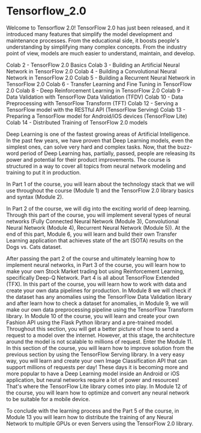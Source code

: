 # Tensorflow_2.0
Welcome to Tensorflow 2.0!  TensorFlow 2.0 has just been released, and it introduced many features that simplify the model development 
and maintenance processes. From the educational side, it boosts people's understanding by simplifying many complex concepts. 
From the industry point of view, models are much easier to understand, maintain, and develop. 

Colab 2 - TensorFlow 2.0 Basics
Colab 3 - Building an Artificial Neural Network in TensorFlow 2.0
Colab 4 - Building a Convolutional Neural Network in TensorFlow 2.0
Colab 5 - Building a Recurrent Neural Network in TensorFlow 2.0
Colab 6 - Transfer Learning and Fine Tuning in TensorFlow 2.0
Colab 8 - Deep Reinforcement Learning in TensorFlow 2.0
Colab 9 - Data Validation with TensorFlow Data Validation (TFDV)
Colab 10 - Data Preprocessing with TensorFlow Transform (TFT)
Colab 12 - Serving a TensorFlow model with the RESTful API (TensorFlow Serving)
Colab 13 - Preparing a TensorFlow model for Android/iOS devices (TensorFlow Lite)
Colab 14 - Distributed Training of TensorFlow 2.0 models

Deep Learning is one of the fastest growing areas of Artificial Intelligence. In the past few years, we have proven that Deep Learning 
models, even the simplest ones, can solve very hard and complex tasks. Now, that the buzz-word period of Deep Learning has, partially, 
passed, people are releasing its power and potential for their product improvements.  The course is structured in a way to cover all 
topics from neural network modeling and training to put it in production.  

In Part 1 of the course, you will learn about the technology stack that we will use throughout the course (Module 1) and the TensorFlow 2.0 library basics and syntax (Module 2).  

In Part 2 of the course, we will dig into the exciting world of deep learning. Through this part of the course, you will implement 
several types of neural networks (Fully Connected Neural Network (Module 3), Convolutional Neural Network (Module 4), 
Recurrent Neural Network (Module 5)). At the end of this part, Module 6, you will learn and build their own Transfer Learning 
application that achieves state of the art (SOTA) results on the Dogs vs. Cats dataset.  

After passing the part 2 of the course and 
ultimately learning how to implement neural networks, in Part 3 of the course, you will learn how to make your own Stock Market trading 
bot using Reinforcement Learning, specifically Deep-Q Network.  Part 4 is all about TensorFlow Extended (TFX). In this part of the course, 
you will learn how to work with data and create your own data pipelines for production. In Module 8 we will check if the dataset has any 
anomalies using the TensorFlow Data Validation library and after learn how to check a dataset for anomalies, in Module 9, we will make 
our own data preprocessing pipeline using the TensorFlow Transform library.  In Module 10 of the course, you will learn and create your 
own Fashion API using the Flask Python library and a pre-trained model. Throughout this section, you will get a better picture of how to 
send a request to a model over the internet. However, at this stage, the architecture around the model is not scalable to millions of
request. Enter the Module 11. In this section of the course, you will learn how to improve solution from the previous section by using the 
TensorFlow Serving library. In a very easy way, you will learn and create your own Image Classification API that can support millions of 
requests per day!  These days it is becoming more and more popular to have a Deep Learning model inside an Android or iOS application, 
but neural networks require a lot of power and resources! That's where the TensorFlow Lite library comes into play. In Module 12 
of the course, you will learn how to optimize and convert any neural network to be suitable for a mobile device.  

To conclude with the learning process and the Part 5 of the course, in Module 13 you will learn how to distribute the training of any 
Neural Network to multiple GPUs or even Servers using the TensorFlow 2.0 library.
